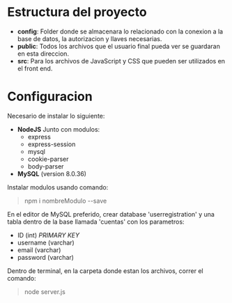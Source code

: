 ﻿# Estructura del proyecto
 
 - **config**: Folder donde se almacenara lo relacionado con la conexion a la base de datos, la autorizacion y llaves necesarias.
 - **public**: Todos los archivos que el usuario final pueda ver se guardaran en esta direccion.
 - **src**: Para los archivos de JavaScript y CSS que pueden ser utilizados en el front end.

# Configuracion

Necesario de instalar lo siguiente:
- **NodeJS**
Junto con modulos:
  - express
  - express-session
  - mysql
  - cookie-parser
  - body-parser
- **MySQL** (version 8.0.36)

Instalar modulos usando comando:
> npm i nombreModulo --save

En el editor de MySQL preferido, crear database 'userregistration' y una tabla dentro de la base llamada 'cuentas' con
los parametros:
- ID (int) *PRIMARY KEY*
- username (varchar)
- email (varchar)
- password (varchar)

Dentro de terminal, en la carpeta donde estan los archivos, correr el comando:
> node server.js
